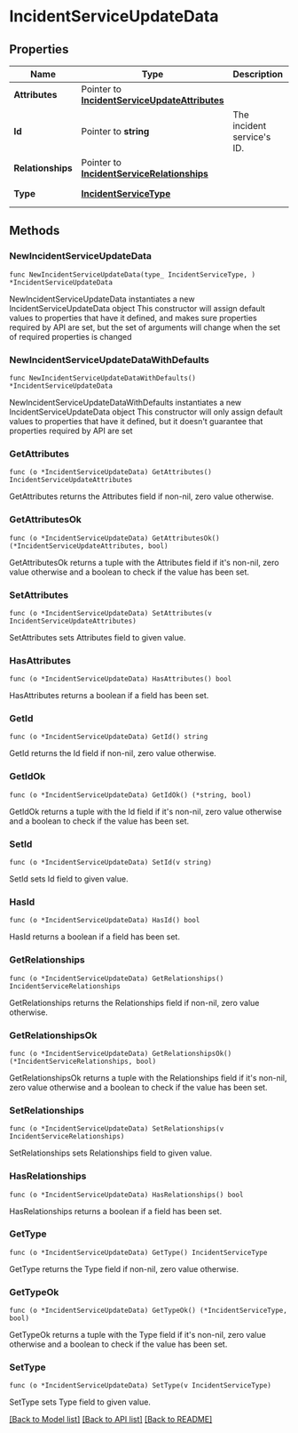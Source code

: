 # IncidentServiceUpdateData

## Properties

Name | Type | Description | Notes
------------ | ------------- | ------------- | -------------
**Attributes** | Pointer to [**IncidentServiceUpdateAttributes**](IncidentServiceUpdateAttributes.md) |  | [optional] 
**Id** | Pointer to **string** | The incident service&#39;s ID. | [optional] 
**Relationships** | Pointer to [**IncidentServiceRelationships**](IncidentServiceRelationships.md) |  | [optional] 
**Type** | [**IncidentServiceType**](IncidentServiceType.md) |  | [default to INCIDENTSERVICETYPE_SERVICES]

## Methods

### NewIncidentServiceUpdateData

`func NewIncidentServiceUpdateData(type_ IncidentServiceType, ) *IncidentServiceUpdateData`

NewIncidentServiceUpdateData instantiates a new IncidentServiceUpdateData object
This constructor will assign default values to properties that have it defined,
and makes sure properties required by API are set, but the set of arguments
will change when the set of required properties is changed

### NewIncidentServiceUpdateDataWithDefaults

`func NewIncidentServiceUpdateDataWithDefaults() *IncidentServiceUpdateData`

NewIncidentServiceUpdateDataWithDefaults instantiates a new IncidentServiceUpdateData object
This constructor will only assign default values to properties that have it defined,
but it doesn't guarantee that properties required by API are set

### GetAttributes

`func (o *IncidentServiceUpdateData) GetAttributes() IncidentServiceUpdateAttributes`

GetAttributes returns the Attributes field if non-nil, zero value otherwise.

### GetAttributesOk

`func (o *IncidentServiceUpdateData) GetAttributesOk() (*IncidentServiceUpdateAttributes, bool)`

GetAttributesOk returns a tuple with the Attributes field if it's non-nil, zero value otherwise
and a boolean to check if the value has been set.

### SetAttributes

`func (o *IncidentServiceUpdateData) SetAttributes(v IncidentServiceUpdateAttributes)`

SetAttributes sets Attributes field to given value.

### HasAttributes

`func (o *IncidentServiceUpdateData) HasAttributes() bool`

HasAttributes returns a boolean if a field has been set.

### GetId

`func (o *IncidentServiceUpdateData) GetId() string`

GetId returns the Id field if non-nil, zero value otherwise.

### GetIdOk

`func (o *IncidentServiceUpdateData) GetIdOk() (*string, bool)`

GetIdOk returns a tuple with the Id field if it's non-nil, zero value otherwise
and a boolean to check if the value has been set.

### SetId

`func (o *IncidentServiceUpdateData) SetId(v string)`

SetId sets Id field to given value.

### HasId

`func (o *IncidentServiceUpdateData) HasId() bool`

HasId returns a boolean if a field has been set.

### GetRelationships

`func (o *IncidentServiceUpdateData) GetRelationships() IncidentServiceRelationships`

GetRelationships returns the Relationships field if non-nil, zero value otherwise.

### GetRelationshipsOk

`func (o *IncidentServiceUpdateData) GetRelationshipsOk() (*IncidentServiceRelationships, bool)`

GetRelationshipsOk returns a tuple with the Relationships field if it's non-nil, zero value otherwise
and a boolean to check if the value has been set.

### SetRelationships

`func (o *IncidentServiceUpdateData) SetRelationships(v IncidentServiceRelationships)`

SetRelationships sets Relationships field to given value.

### HasRelationships

`func (o *IncidentServiceUpdateData) HasRelationships() bool`

HasRelationships returns a boolean if a field has been set.

### GetType

`func (o *IncidentServiceUpdateData) GetType() IncidentServiceType`

GetType returns the Type field if non-nil, zero value otherwise.

### GetTypeOk

`func (o *IncidentServiceUpdateData) GetTypeOk() (*IncidentServiceType, bool)`

GetTypeOk returns a tuple with the Type field if it's non-nil, zero value otherwise
and a boolean to check if the value has been set.

### SetType

`func (o *IncidentServiceUpdateData) SetType(v IncidentServiceType)`

SetType sets Type field to given value.



[[Back to Model list]](../README.md#documentation-for-models) [[Back to API list]](../README.md#documentation-for-api-endpoints) [[Back to README]](../README.md)


